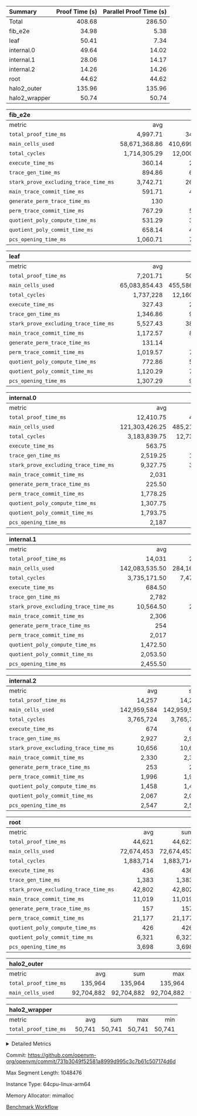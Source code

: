 | Summary | Proof Time (s) | Parallel Proof Time (s) |
|:---|---:|---:|
| Total |  408.68 |  286.50 |
| fib_e2e |  34.98 |  5.38 |
| leaf |  50.41 |  7.34 |
| internal.0 |  49.64 |  14.02 |
| internal.1 |  28.06 |  14.17 |
| internal.2 |  14.26 |  14.26 |
| root |  44.62 |  44.62 |
| halo2_outer |  135.96 |  135.96 |
| halo2_wrapper |  50.74 |  50.74 |


| fib_e2e |||||
|:---|---:|---:|---:|---:|
|metric|avg|sum|max|min|
| `total_proof_time_ms ` |  4,997.71 |  34,984 |  5,383 |  4,816 |
| `main_cells_used     ` |  58,671,368.86 |  410,699,582 |  59,809,571 |  51,983,972 |
| `total_cycles        ` |  1,714,305.29 |  12,000,137 |  1,747,603 |  1,515,024 |
| `execute_time_ms     ` |  360.14 |  2,521 |  379 |  316 |
| `trace_gen_time_ms   ` |  894.86 |  6,264 |  987 |  764 |
| `stark_prove_excluding_trace_time_ms` |  3,742.71 |  26,199 |  4,055 |  3,589 |
| `main_trace_commit_time_ms` |  591.71 |  4,142 |  768 |  531 |
| `generate_perm_trace_time_ms` |  130 |  910 |  155 |  116 |
| `perm_trace_commit_time_ms` |  767.29 |  5,371 |  906 |  682 |
| `quotient_poly_compute_time_ms` |  531.29 |  3,719 |  540 |  524 |
| `quotient_poly_commit_time_ms` |  658.14 |  4,607 |  755 |  621 |
| `pcs_opening_time_ms ` |  1,060.71 |  7,425 |  1,089 |  1,030 |

| leaf |||||
|:---|---:|---:|---:|---:|
|metric|avg|sum|max|min|
| `total_proof_time_ms ` |  7,201.71 |  50,412 |  7,337 |  7,132 |
| `main_cells_used     ` |  65,083,854.43 |  455,586,981 |  74,078,146 |  62,918,010 |
| `total_cycles        ` |  1,737,228 |  12,160,596 |  1,970,172 |  1,680,649 |
| `execute_time_ms     ` |  327.43 |  2,292 |  347 |  315 |
| `trace_gen_time_ms   ` |  1,346.86 |  9,428 |  1,449 |  1,310 |
| `stark_prove_excluding_trace_time_ms` |  5,527.43 |  38,692 |  5,557 |  5,506 |
| `main_trace_commit_time_ms` |  1,172.57 |  8,208 |  1,192 |  1,157 |
| `generate_perm_trace_time_ms` |  131.14 |  918 |  136 |  127 |
| `perm_trace_commit_time_ms` |  1,019.57 |  7,137 |  1,032 |  1,007 |
| `quotient_poly_compute_time_ms` |  772.86 |  5,410 |  793 |  764 |
| `quotient_poly_commit_time_ms` |  1,120.29 |  7,842 |  1,137 |  1,109 |
| `pcs_opening_time_ms ` |  1,307.29 |  9,151 |  1,321 |  1,291 |

| internal.0 |||||
|:---|---:|---:|---:|---:|
|metric|avg|sum|max|min|
| `total_proof_time_ms ` |  12,410.75 |  49,643 |  14,023 |  7,683 |
| `main_cells_used     ` |  121,303,426.25 |  485,213,705 |  138,299,876 |  70,325,387 |
| `total_cycles        ` |  3,183,839.75 |  12,735,359 |  3,638,815 |  1,820,045 |
| `execute_time_ms     ` |  563.75 |  2,255 |  671 |  311 |
| `trace_gen_time_ms   ` |  2,519.25 |  10,077 |  2,873 |  1,756 |
| `stark_prove_excluding_trace_time_ms` |  9,327.75 |  37,311 |  10,676 |  5,616 |
| `main_trace_commit_time_ms` |  2,031 |  8,124 |  2,315 |  1,197 |
| `generate_perm_trace_time_ms` |  225.50 |  902 |  255 |  141 |
| `perm_trace_commit_time_ms` |  1,778.25 |  7,113 |  2,030 |  1,050 |
| `quotient_poly_compute_time_ms` |  1,307.75 |  5,231 |  1,485 |  792 |
| `quotient_poly_commit_time_ms` |  1,793.75 |  7,175 |  2,054 |  1,120 |
| `pcs_opening_time_ms ` |  2,187 |  8,748 |  2,566 |  1,313 |

| internal.1 |||||
|:---|---:|---:|---:|---:|
|metric|avg|sum|max|min|
| `total_proof_time_ms ` |  14,031 |  28,062 |  14,171 |  13,891 |
| `main_cells_used     ` |  142,083,535.50 |  284,167,071 |  142,958,344 |  141,208,727 |
| `total_cycles        ` |  3,735,171.50 |  7,470,343 |  3,765,600 |  3,704,743 |
| `execute_time_ms     ` |  684.50 |  1,369 |  698 |  671 |
| `trace_gen_time_ms   ` |  2,782 |  5,564 |  2,933 |  2,631 |
| `stark_prove_excluding_trace_time_ms` |  10,564.50 |  21,129 |  10,567 |  10,562 |
| `main_trace_commit_time_ms` |  2,306 |  4,612 |  2,315 |  2,297 |
| `generate_perm_trace_time_ms` |  254 |  508 |  254 |  254 |
| `perm_trace_commit_time_ms` |  2,017 |  4,034 |  2,020 |  2,014 |
| `quotient_poly_compute_time_ms` |  1,472.50 |  2,945 |  1,483 |  1,462 |
| `quotient_poly_commit_time_ms` |  2,053.50 |  4,107 |  2,060 |  2,047 |
| `pcs_opening_time_ms ` |  2,455.50 |  4,911 |  2,456 |  2,455 |

| internal.2 |||||
|:---|---:|---:|---:|---:|
|metric|avg|sum|max|min|
| `total_proof_time_ms ` |  14,257 |  14,257 |  14,257 |  14,257 |
| `main_cells_used     ` |  142,959,584 |  142,959,584 |  142,959,584 |  142,959,584 |
| `total_cycles        ` |  3,765,724 |  3,765,724 |  3,765,724 |  3,765,724 |
| `execute_time_ms     ` |  674 |  674 |  674 |  674 |
| `trace_gen_time_ms   ` |  2,927 |  2,927 |  2,927 |  2,927 |
| `stark_prove_excluding_trace_time_ms` |  10,656 |  10,656 |  10,656 |  10,656 |
| `main_trace_commit_time_ms` |  2,330 |  2,330 |  2,330 |  2,330 |
| `generate_perm_trace_time_ms` |  253 |  253 |  253 |  253 |
| `perm_trace_commit_time_ms` |  1,996 |  1,996 |  1,996 |  1,996 |
| `quotient_poly_compute_time_ms` |  1,458 |  1,458 |  1,458 |  1,458 |
| `quotient_poly_commit_time_ms` |  2,067 |  2,067 |  2,067 |  2,067 |
| `pcs_opening_time_ms ` |  2,547 |  2,547 |  2,547 |  2,547 |

| root |||||
|:---|---:|---:|---:|---:|
|metric|avg|sum|max|min|
| `total_proof_time_ms ` |  44,621 |  44,621 |  44,621 |  44,621 |
| `main_cells_used     ` |  72,674,453 |  72,674,453 |  72,674,453 |  72,674,453 |
| `total_cycles        ` |  1,883,714 |  1,883,714 |  1,883,714 |  1,883,714 |
| `execute_time_ms     ` |  436 |  436 |  436 |  436 |
| `trace_gen_time_ms   ` |  1,383 |  1,383 |  1,383 |  1,383 |
| `stark_prove_excluding_trace_time_ms` |  42,802 |  42,802 |  42,802 |  42,802 |
| `main_trace_commit_time_ms` |  11,019 |  11,019 |  11,019 |  11,019 |
| `generate_perm_trace_time_ms` |  157 |  157 |  157 |  157 |
| `perm_trace_commit_time_ms` |  21,177 |  21,177 |  21,177 |  21,177 |
| `quotient_poly_compute_time_ms` |  426 |  426 |  426 |  426 |
| `quotient_poly_commit_time_ms` |  6,321 |  6,321 |  6,321 |  6,321 |
| `pcs_opening_time_ms ` |  3,698 |  3,698 |  3,698 |  3,698 |

| halo2_outer |||||
|:---|---:|---:|---:|---:|
|metric|avg|sum|max|min|
| `total_proof_time_ms ` |  135,964 |  135,964 |  135,964 |  135,964 |
| `main_cells_used     ` |  92,704,882 |  92,704,882 |  92,704,882 |  92,704,882 |

| halo2_wrapper |||||
|:---|---:|---:|---:|---:|
|metric|avg|sum|max|min|
| `total_proof_time_ms ` |  50,741 |  50,741 |  50,741 |  50,741 |



<details>
<summary>Detailed Metrics</summary>

|  | execute_time_ms |
| --- |
|  | 332 | 

| group | total_proof_time_ms | num_segments | main_cells_used |
| --- | --- | --- | --- |
| fib_e2e |  | 7 |  | 
| halo2_outer | 135,964 |  | 92,704,882 | 
| halo2_wrapper | 50,741 |  |  | 

| group | air_name | idx | rows | prep_cols | perm_cols | main_cols | cells |
| --- | --- | --- | --- | --- | --- | --- | --- |
| internal.0 | AccessAdapterAir<2> | 0 | 524,288 |  | 12 | 11 | 12,058,624 | 
| internal.0 | AccessAdapterAir<2> | 1 | 524,288 |  | 12 | 11 | 12,058,624 | 
| internal.0 | AccessAdapterAir<2> | 2 | 524,288 |  | 12 | 11 | 12,058,624 | 
| internal.0 | AccessAdapterAir<2> | 3 | 262,144 |  | 12 | 11 | 6,029,312 | 
| internal.0 | AccessAdapterAir<4> | 0 | 262,144 |  | 12 | 13 | 6,553,600 | 
| internal.0 | AccessAdapterAir<4> | 1 | 262,144 |  | 12 | 13 | 6,553,600 | 
| internal.0 | AccessAdapterAir<4> | 2 | 262,144 |  | 12 | 13 | 6,553,600 | 
| internal.0 | AccessAdapterAir<4> | 3 | 131,072 |  | 12 | 13 | 3,276,800 | 
| internal.0 | AccessAdapterAir<8> | 0 | 512 |  | 12 | 17 | 14,848 | 
| internal.0 | AccessAdapterAir<8> | 1 | 512 |  | 12 | 17 | 14,848 | 
| internal.0 | AccessAdapterAir<8> | 2 | 512 |  | 12 | 17 | 14,848 | 
| internal.0 | AccessAdapterAir<8> | 3 | 256 |  | 12 | 17 | 7,424 | 
| internal.0 | FriReducedOpeningAir | 0 | 262,144 |  | 36 | 26 | 16,252,928 | 
| internal.0 | FriReducedOpeningAir | 1 | 262,144 |  | 36 | 26 | 16,252,928 | 
| internal.0 | FriReducedOpeningAir | 2 | 262,144 |  | 36 | 26 | 16,252,928 | 
| internal.0 | FriReducedOpeningAir | 3 | 131,072 |  | 36 | 26 | 8,126,464 | 
| internal.0 | NativePoseidon2Air<BabyBearParameters>, 1> | 0 | 65,536 |  | 216 | 399 | 40,304,640 | 
| internal.0 | NativePoseidon2Air<BabyBearParameters>, 1> | 1 | 65,536 |  | 216 | 399 | 40,304,640 | 
| internal.0 | NativePoseidon2Air<BabyBearParameters>, 1> | 2 | 65,536 |  | 216 | 399 | 40,304,640 | 
| internal.0 | NativePoseidon2Air<BabyBearParameters>, 1> | 3 | 32,768 |  | 216 | 399 | 20,152,320 | 
| internal.0 | PhantomAir | 0 | 65,536 |  | 8 | 6 | 917,504 | 
| internal.0 | PhantomAir | 1 | 65,536 |  | 8 | 6 | 917,504 | 
| internal.0 | PhantomAir | 2 | 65,536 |  | 8 | 6 | 917,504 | 
| internal.0 | PhantomAir | 3 | 32,768 |  | 8 | 6 | 458,752 | 
| internal.0 | ProgramAir | 0 | 262,144 |  | 8 | 10 | 4,718,592 | 
| internal.0 | ProgramAir | 1 | 262,144 |  | 8 | 10 | 4,718,592 | 
| internal.0 | ProgramAir | 2 | 262,144 |  | 8 | 10 | 4,718,592 | 
| internal.0 | ProgramAir | 3 | 262,144 |  | 8 | 10 | 4,718,592 | 
| internal.0 | VariableRangeCheckerAir | 0 | 262,144 | 2 | 8 | 1 | 2,359,296 | 
| internal.0 | VariableRangeCheckerAir | 1 | 262,144 | 2 | 8 | 1 | 2,359,296 | 
| internal.0 | VariableRangeCheckerAir | 2 | 262,144 | 2 | 8 | 1 | 2,359,296 | 
| internal.0 | VariableRangeCheckerAir | 3 | 262,144 | 2 | 8 | 1 | 2,359,296 | 
| internal.0 | VmAirWrapper<BranchNativeAdapterAir, BranchEqualCoreAir<1> | 0 | 1,048,576 |  | 16 | 23 | 40,894,464 | 
| internal.0 | VmAirWrapper<BranchNativeAdapterAir, BranchEqualCoreAir<1> | 1 | 1,048,576 |  | 16 | 23 | 40,894,464 | 
| internal.0 | VmAirWrapper<BranchNativeAdapterAir, BranchEqualCoreAir<1> | 2 | 1,048,576 |  | 16 | 23 | 40,894,464 | 
| internal.0 | VmAirWrapper<BranchNativeAdapterAir, BranchEqualCoreAir<1> | 3 | 524,288 |  | 16 | 23 | 20,447,232 | 
| internal.0 | VmAirWrapper<JalNativeAdapterAir, JalCoreAir> | 0 | 131,072 |  | 12 | 10 | 2,883,584 | 
| internal.0 | VmAirWrapper<JalNativeAdapterAir, JalCoreAir> | 1 | 131,072 |  | 12 | 10 | 2,883,584 | 
| internal.0 | VmAirWrapper<JalNativeAdapterAir, JalCoreAir> | 2 | 131,072 |  | 12 | 10 | 2,883,584 | 
| internal.0 | VmAirWrapper<JalNativeAdapterAir, JalCoreAir> | 3 | 65,536 |  | 12 | 10 | 1,441,792 | 
| internal.0 | VmAirWrapper<NativeAdapterAir<2, 0>, PublicValuesCoreAir> | 0 | 64 |  | 16 | 23 | 2,496 | 
| internal.0 | VmAirWrapper<NativeAdapterAir<2, 0>, PublicValuesCoreAir> | 1 | 64 |  | 16 | 23 | 2,496 | 
| internal.0 | VmAirWrapper<NativeAdapterAir<2, 0>, PublicValuesCoreAir> | 2 | 64 |  | 16 | 23 | 2,496 | 
| internal.0 | VmAirWrapper<NativeAdapterAir<2, 0>, PublicValuesCoreAir> | 3 | 64 |  | 16 | 23 | 2,496 | 
| internal.0 | VmAirWrapper<NativeAdapterAir<2, 1>, FieldArithmeticCoreAir> | 0 | 2,097,152 |  | 20 | 30 | 104,857,600 | 
| internal.0 | VmAirWrapper<NativeAdapterAir<2, 1>, FieldArithmeticCoreAir> | 1 | 2,097,152 |  | 20 | 30 | 104,857,600 | 
| internal.0 | VmAirWrapper<NativeAdapterAir<2, 1>, FieldArithmeticCoreAir> | 2 | 2,097,152 |  | 20 | 30 | 104,857,600 | 
| internal.0 | VmAirWrapper<NativeAdapterAir<2, 1>, FieldArithmeticCoreAir> | 3 | 1,048,576 |  | 20 | 30 | 52,428,800 | 
| internal.0 | VmAirWrapper<NativeLoadStoreAdapterAir<1>, NativeLoadStoreCoreAir<1> | 0 | 1,048,576 |  | 24 | 25 | 51,380,224 | 
| internal.0 | VmAirWrapper<NativeLoadStoreAdapterAir<1>, NativeLoadStoreCoreAir<1> | 1 | 1,048,576 |  | 24 | 25 | 51,380,224 | 
| internal.0 | VmAirWrapper<NativeLoadStoreAdapterAir<1>, NativeLoadStoreCoreAir<1> | 2 | 1,048,576 |  | 24 | 25 | 51,380,224 | 
| internal.0 | VmAirWrapper<NativeLoadStoreAdapterAir<1>, NativeLoadStoreCoreAir<1> | 3 | 524,288 |  | 24 | 25 | 25,690,112 | 
| internal.0 | VmAirWrapper<NativeLoadStoreAdapterAir<4>, NativeLoadStoreCoreAir<4> | 0 | 131,072 |  | 24 | 34 | 7,602,176 | 
| internal.0 | VmAirWrapper<NativeLoadStoreAdapterAir<4>, NativeLoadStoreCoreAir<4> | 1 | 131,072 |  | 24 | 34 | 7,602,176 | 
| internal.0 | VmAirWrapper<NativeLoadStoreAdapterAir<4>, NativeLoadStoreCoreAir<4> | 2 | 131,072 |  | 24 | 34 | 7,602,176 | 
| internal.0 | VmAirWrapper<NativeLoadStoreAdapterAir<4>, NativeLoadStoreCoreAir<4> | 3 | 65,536 |  | 24 | 34 | 3,801,088 | 
| internal.0 | VmAirWrapper<NativeVectorizedAdapterAir<4>, FieldExtensionCoreAir> | 0 | 131,072 |  | 20 | 40 | 7,864,320 | 
| internal.0 | VmAirWrapper<NativeVectorizedAdapterAir<4>, FieldExtensionCoreAir> | 1 | 131,072 |  | 20 | 40 | 7,864,320 | 
| internal.0 | VmAirWrapper<NativeVectorizedAdapterAir<4>, FieldExtensionCoreAir> | 2 | 131,072 |  | 20 | 40 | 7,864,320 | 
| internal.0 | VmAirWrapper<NativeVectorizedAdapterAir<4>, FieldExtensionCoreAir> | 3 | 65,536 |  | 20 | 40 | 3,932,160 | 
| internal.0 | VmConnectorAir | 0 | 2 | 1 | 8 | 4 | 24 | 
| internal.0 | VmConnectorAir | 1 | 2 | 1 | 8 | 4 | 24 | 
| internal.0 | VmConnectorAir | 2 | 2 | 1 | 8 | 4 | 24 | 
| internal.0 | VmConnectorAir | 3 | 2 | 1 | 8 | 4 | 24 | 
| internal.0 | VolatileBoundaryAir | 0 | 1,048,576 |  | 8 | 11 | 19,922,944 | 
| internal.0 | VolatileBoundaryAir | 1 | 1,048,576 |  | 8 | 11 | 19,922,944 | 
| internal.0 | VolatileBoundaryAir | 2 | 1,048,576 |  | 8 | 11 | 19,922,944 | 
| internal.0 | VolatileBoundaryAir | 3 | 524,288 |  | 8 | 11 | 9,961,472 | 
| internal.1 | AccessAdapterAir<2> | 4 | 524,288 |  | 12 | 11 | 12,058,624 | 
| internal.1 | AccessAdapterAir<2> | 5 | 524,288 |  | 12 | 11 | 12,058,624 | 
| internal.1 | AccessAdapterAir<4> | 4 | 262,144 |  | 12 | 13 | 6,553,600 | 
| internal.1 | AccessAdapterAir<4> | 5 | 262,144 |  | 12 | 13 | 6,553,600 | 
| internal.1 | AccessAdapterAir<8> | 4 | 512 |  | 12 | 17 | 14,848 | 
| internal.1 | AccessAdapterAir<8> | 5 | 512 |  | 12 | 17 | 14,848 | 
| internal.1 | FriReducedOpeningAir | 4 | 262,144 |  | 36 | 26 | 16,252,928 | 
| internal.1 | FriReducedOpeningAir | 5 | 262,144 |  | 36 | 26 | 16,252,928 | 
| internal.1 | NativePoseidon2Air<BabyBearParameters>, 1> | 4 | 65,536 |  | 216 | 399 | 40,304,640 | 
| internal.1 | NativePoseidon2Air<BabyBearParameters>, 1> | 5 | 65,536 |  | 216 | 399 | 40,304,640 | 
| internal.1 | PhantomAir | 4 | 65,536 |  | 8 | 6 | 917,504 | 
| internal.1 | PhantomAir | 5 | 65,536 |  | 8 | 6 | 917,504 | 
| internal.1 | ProgramAir | 4 | 262,144 |  | 8 | 10 | 4,718,592 | 
| internal.1 | ProgramAir | 5 | 262,144 |  | 8 | 10 | 4,718,592 | 
| internal.1 | VariableRangeCheckerAir | 4 | 262,144 | 2 | 8 | 1 | 2,359,296 | 
| internal.1 | VariableRangeCheckerAir | 5 | 262,144 | 2 | 8 | 1 | 2,359,296 | 
| internal.1 | VmAirWrapper<BranchNativeAdapterAir, BranchEqualCoreAir<1> | 4 | 1,048,576 |  | 16 | 23 | 40,894,464 | 
| internal.1 | VmAirWrapper<BranchNativeAdapterAir, BranchEqualCoreAir<1> | 5 | 1,048,576 |  | 16 | 23 | 40,894,464 | 
| internal.1 | VmAirWrapper<JalNativeAdapterAir, JalCoreAir> | 4 | 131,072 |  | 12 | 10 | 2,883,584 | 
| internal.1 | VmAirWrapper<JalNativeAdapterAir, JalCoreAir> | 5 | 131,072 |  | 12 | 10 | 2,883,584 | 
| internal.1 | VmAirWrapper<NativeAdapterAir<2, 0>, PublicValuesCoreAir> | 4 | 64 |  | 16 | 23 | 2,496 | 
| internal.1 | VmAirWrapper<NativeAdapterAir<2, 0>, PublicValuesCoreAir> | 5 | 64 |  | 16 | 23 | 2,496 | 
| internal.1 | VmAirWrapper<NativeAdapterAir<2, 1>, FieldArithmeticCoreAir> | 4 | 2,097,152 |  | 20 | 30 | 104,857,600 | 
| internal.1 | VmAirWrapper<NativeAdapterAir<2, 1>, FieldArithmeticCoreAir> | 5 | 2,097,152 |  | 20 | 30 | 104,857,600 | 
| internal.1 | VmAirWrapper<NativeLoadStoreAdapterAir<1>, NativeLoadStoreCoreAir<1> | 4 | 1,048,576 |  | 24 | 25 | 51,380,224 | 
| internal.1 | VmAirWrapper<NativeLoadStoreAdapterAir<1>, NativeLoadStoreCoreAir<1> | 5 | 1,048,576 |  | 24 | 25 | 51,380,224 | 
| internal.1 | VmAirWrapper<NativeLoadStoreAdapterAir<4>, NativeLoadStoreCoreAir<4> | 4 | 131,072 |  | 24 | 34 | 7,602,176 | 
| internal.1 | VmAirWrapper<NativeLoadStoreAdapterAir<4>, NativeLoadStoreCoreAir<4> | 5 | 131,072 |  | 24 | 34 | 7,602,176 | 
| internal.1 | VmAirWrapper<NativeVectorizedAdapterAir<4>, FieldExtensionCoreAir> | 4 | 131,072 |  | 20 | 40 | 7,864,320 | 
| internal.1 | VmAirWrapper<NativeVectorizedAdapterAir<4>, FieldExtensionCoreAir> | 5 | 131,072 |  | 20 | 40 | 7,864,320 | 
| internal.1 | VmConnectorAir | 4 | 2 | 1 | 8 | 4 | 24 | 
| internal.1 | VmConnectorAir | 5 | 2 | 1 | 8 | 4 | 24 | 
| internal.1 | VolatileBoundaryAir | 4 | 1,048,576 |  | 8 | 11 | 19,922,944 | 
| internal.1 | VolatileBoundaryAir | 5 | 1,048,576 |  | 8 | 11 | 19,922,944 | 
| internal.2 | AccessAdapterAir<2> | 6 | 524,288 |  | 12 | 11 | 12,058,624 | 
| internal.2 | AccessAdapterAir<4> | 6 | 262,144 |  | 12 | 13 | 6,553,600 | 
| internal.2 | AccessAdapterAir<8> | 6 | 512 |  | 12 | 17 | 14,848 | 
| internal.2 | FriReducedOpeningAir | 6 | 262,144 |  | 36 | 26 | 16,252,928 | 
| internal.2 | NativePoseidon2Air<BabyBearParameters>, 1> | 6 | 65,536 |  | 216 | 399 | 40,304,640 | 
| internal.2 | PhantomAir | 6 | 65,536 |  | 8 | 6 | 917,504 | 
| internal.2 | ProgramAir | 6 | 262,144 |  | 8 | 10 | 4,718,592 | 
| internal.2 | VariableRangeCheckerAir | 6 | 262,144 | 2 | 8 | 1 | 2,359,296 | 
| internal.2 | VmAirWrapper<BranchNativeAdapterAir, BranchEqualCoreAir<1> | 6 | 1,048,576 |  | 16 | 23 | 40,894,464 | 
| internal.2 | VmAirWrapper<JalNativeAdapterAir, JalCoreAir> | 6 | 131,072 |  | 12 | 10 | 2,883,584 | 
| internal.2 | VmAirWrapper<NativeAdapterAir<2, 0>, PublicValuesCoreAir> | 6 | 64 |  | 16 | 23 | 2,496 | 
| internal.2 | VmAirWrapper<NativeAdapterAir<2, 1>, FieldArithmeticCoreAir> | 6 | 2,097,152 |  | 20 | 30 | 104,857,600 | 
| internal.2 | VmAirWrapper<NativeLoadStoreAdapterAir<1>, NativeLoadStoreCoreAir<1> | 6 | 1,048,576 |  | 24 | 25 | 51,380,224 | 
| internal.2 | VmAirWrapper<NativeLoadStoreAdapterAir<4>, NativeLoadStoreCoreAir<4> | 6 | 131,072 |  | 24 | 34 | 7,602,176 | 
| internal.2 | VmAirWrapper<NativeVectorizedAdapterAir<4>, FieldExtensionCoreAir> | 6 | 131,072 |  | 20 | 40 | 7,864,320 | 
| internal.2 | VmConnectorAir | 6 | 2 | 1 | 8 | 4 | 24 | 
| internal.2 | VolatileBoundaryAir | 6 | 1,048,576 |  | 8 | 11 | 19,922,944 | 
| leaf | AccessAdapterAir<2> | 0 | 262,144 |  | 12 | 11 | 6,029,312 | 
| leaf | AccessAdapterAir<2> | 1 | 262,144 |  | 12 | 11 | 6,029,312 | 
| leaf | AccessAdapterAir<2> | 2 | 262,144 |  | 12 | 11 | 6,029,312 | 
| leaf | AccessAdapterAir<2> | 3 | 262,144 |  | 12 | 11 | 6,029,312 | 
| leaf | AccessAdapterAir<2> | 4 | 262,144 |  | 12 | 11 | 6,029,312 | 
| leaf | AccessAdapterAir<2> | 5 | 262,144 |  | 12 | 11 | 6,029,312 | 
| leaf | AccessAdapterAir<2> | 6 | 262,144 |  | 12 | 11 | 6,029,312 | 
| leaf | AccessAdapterAir<4> | 0 | 131,072 |  | 12 | 13 | 3,276,800 | 
| leaf | AccessAdapterAir<4> | 1 | 131,072 |  | 12 | 13 | 3,276,800 | 
| leaf | AccessAdapterAir<4> | 2 | 131,072 |  | 12 | 13 | 3,276,800 | 
| leaf | AccessAdapterAir<4> | 3 | 131,072 |  | 12 | 13 | 3,276,800 | 
| leaf | AccessAdapterAir<4> | 4 | 131,072 |  | 12 | 13 | 3,276,800 | 
| leaf | AccessAdapterAir<4> | 5 | 131,072 |  | 12 | 13 | 3,276,800 | 
| leaf | AccessAdapterAir<4> | 6 | 131,072 |  | 12 | 13 | 3,276,800 | 
| leaf | AccessAdapterAir<8> | 0 | 256 |  | 12 | 17 | 7,424 | 
| leaf | AccessAdapterAir<8> | 1 | 256 |  | 12 | 17 | 7,424 | 
| leaf | AccessAdapterAir<8> | 2 | 256 |  | 12 | 17 | 7,424 | 
| leaf | AccessAdapterAir<8> | 3 | 256 |  | 12 | 17 | 7,424 | 
| leaf | AccessAdapterAir<8> | 4 | 256 |  | 12 | 17 | 7,424 | 
| leaf | AccessAdapterAir<8> | 5 | 256 |  | 12 | 17 | 7,424 | 
| leaf | AccessAdapterAir<8> | 6 | 512 |  | 12 | 17 | 14,848 | 
| leaf | FriReducedOpeningAir | 0 | 131,072 |  | 36 | 26 | 8,126,464 | 
| leaf | FriReducedOpeningAir | 1 | 131,072 |  | 36 | 26 | 8,126,464 | 
| leaf | FriReducedOpeningAir | 2 | 131,072 |  | 36 | 26 | 8,126,464 | 
| leaf | FriReducedOpeningAir | 3 | 131,072 |  | 36 | 26 | 8,126,464 | 
| leaf | FriReducedOpeningAir | 4 | 131,072 |  | 36 | 26 | 8,126,464 | 
| leaf | FriReducedOpeningAir | 5 | 131,072 |  | 36 | 26 | 8,126,464 | 
| leaf | FriReducedOpeningAir | 6 | 131,072 |  | 36 | 26 | 8,126,464 | 
| leaf | NativePoseidon2Air<BabyBearParameters>, 1> | 0 | 32,768 |  | 216 | 399 | 20,152,320 | 
| leaf | NativePoseidon2Air<BabyBearParameters>, 1> | 1 | 32,768 |  | 216 | 399 | 20,152,320 | 
| leaf | NativePoseidon2Air<BabyBearParameters>, 1> | 2 | 32,768 |  | 216 | 399 | 20,152,320 | 
| leaf | NativePoseidon2Air<BabyBearParameters>, 1> | 3 | 32,768 |  | 216 | 399 | 20,152,320 | 
| leaf | NativePoseidon2Air<BabyBearParameters>, 1> | 4 | 32,768 |  | 216 | 399 | 20,152,320 | 
| leaf | NativePoseidon2Air<BabyBearParameters>, 1> | 5 | 32,768 |  | 216 | 399 | 20,152,320 | 
| leaf | NativePoseidon2Air<BabyBearParameters>, 1> | 6 | 32,768 |  | 216 | 399 | 20,152,320 | 
| leaf | PhantomAir | 0 | 32,768 |  | 8 | 6 | 458,752 | 
| leaf | PhantomAir | 1 | 32,768 |  | 8 | 6 | 458,752 | 
| leaf | PhantomAir | 2 | 32,768 |  | 8 | 6 | 458,752 | 
| leaf | PhantomAir | 3 | 32,768 |  | 8 | 6 | 458,752 | 
| leaf | PhantomAir | 4 | 32,768 |  | 8 | 6 | 458,752 | 
| leaf | PhantomAir | 5 | 32,768 |  | 8 | 6 | 458,752 | 
| leaf | PhantomAir | 6 | 32,768 |  | 8 | 6 | 458,752 | 
| leaf | ProgramAir | 0 | 131,072 |  | 8 | 10 | 2,359,296 | 
| leaf | ProgramAir | 1 | 131,072 |  | 8 | 10 | 2,359,296 | 
| leaf | ProgramAir | 2 | 131,072 |  | 8 | 10 | 2,359,296 | 
| leaf | ProgramAir | 3 | 131,072 |  | 8 | 10 | 2,359,296 | 
| leaf | ProgramAir | 4 | 131,072 |  | 8 | 10 | 2,359,296 | 
| leaf | ProgramAir | 5 | 131,072 |  | 8 | 10 | 2,359,296 | 
| leaf | ProgramAir | 6 | 131,072 |  | 8 | 10 | 2,359,296 | 
| leaf | VariableRangeCheckerAir | 0 | 262,144 | 2 | 8 | 1 | 2,359,296 | 
| leaf | VariableRangeCheckerAir | 1 | 262,144 | 2 | 8 | 1 | 2,359,296 | 
| leaf | VariableRangeCheckerAir | 2 | 262,144 | 2 | 8 | 1 | 2,359,296 | 
| leaf | VariableRangeCheckerAir | 3 | 262,144 | 2 | 8 | 1 | 2,359,296 | 
| leaf | VariableRangeCheckerAir | 4 | 262,144 | 2 | 8 | 1 | 2,359,296 | 
| leaf | VariableRangeCheckerAir | 5 | 262,144 | 2 | 8 | 1 | 2,359,296 | 
| leaf | VariableRangeCheckerAir | 6 | 262,144 | 2 | 8 | 1 | 2,359,296 | 
| leaf | VmAirWrapper<BranchNativeAdapterAir, BranchEqualCoreAir<1> | 0 | 524,288 |  | 16 | 23 | 20,447,232 | 
| leaf | VmAirWrapper<BranchNativeAdapterAir, BranchEqualCoreAir<1> | 1 | 524,288 |  | 16 | 23 | 20,447,232 | 
| leaf | VmAirWrapper<BranchNativeAdapterAir, BranchEqualCoreAir<1> | 2 | 524,288 |  | 16 | 23 | 20,447,232 | 
| leaf | VmAirWrapper<BranchNativeAdapterAir, BranchEqualCoreAir<1> | 3 | 524,288 |  | 16 | 23 | 20,447,232 | 
| leaf | VmAirWrapper<BranchNativeAdapterAir, BranchEqualCoreAir<1> | 4 | 524,288 |  | 16 | 23 | 20,447,232 | 
| leaf | VmAirWrapper<BranchNativeAdapterAir, BranchEqualCoreAir<1> | 5 | 524,288 |  | 16 | 23 | 20,447,232 | 
| leaf | VmAirWrapper<BranchNativeAdapterAir, BranchEqualCoreAir<1> | 6 | 524,288 |  | 16 | 23 | 20,447,232 | 
| leaf | VmAirWrapper<JalNativeAdapterAir, JalCoreAir> | 0 | 65,536 |  | 12 | 10 | 1,441,792 | 
| leaf | VmAirWrapper<JalNativeAdapterAir, JalCoreAir> | 1 | 65,536 |  | 12 | 10 | 1,441,792 | 
| leaf | VmAirWrapper<JalNativeAdapterAir, JalCoreAir> | 2 | 65,536 |  | 12 | 10 | 1,441,792 | 
| leaf | VmAirWrapper<JalNativeAdapterAir, JalCoreAir> | 3 | 65,536 |  | 12 | 10 | 1,441,792 | 
| leaf | VmAirWrapper<JalNativeAdapterAir, JalCoreAir> | 4 | 65,536 |  | 12 | 10 | 1,441,792 | 
| leaf | VmAirWrapper<JalNativeAdapterAir, JalCoreAir> | 5 | 65,536 |  | 12 | 10 | 1,441,792 | 
| leaf | VmAirWrapper<JalNativeAdapterAir, JalCoreAir> | 6 | 65,536 |  | 12 | 10 | 1,441,792 | 
| leaf | VmAirWrapper<NativeAdapterAir<2, 0>, PublicValuesCoreAir> | 0 | 64 |  | 16 | 23 | 2,496 | 
| leaf | VmAirWrapper<NativeAdapterAir<2, 0>, PublicValuesCoreAir> | 1 | 64 |  | 16 | 23 | 2,496 | 
| leaf | VmAirWrapper<NativeAdapterAir<2, 0>, PublicValuesCoreAir> | 2 | 64 |  | 16 | 23 | 2,496 | 
| leaf | VmAirWrapper<NativeAdapterAir<2, 0>, PublicValuesCoreAir> | 3 | 64 |  | 16 | 23 | 2,496 | 
| leaf | VmAirWrapper<NativeAdapterAir<2, 0>, PublicValuesCoreAir> | 4 | 64 |  | 16 | 23 | 2,496 | 
| leaf | VmAirWrapper<NativeAdapterAir<2, 0>, PublicValuesCoreAir> | 5 | 64 |  | 16 | 23 | 2,496 | 
| leaf | VmAirWrapper<NativeAdapterAir<2, 0>, PublicValuesCoreAir> | 6 | 64 |  | 16 | 23 | 2,496 | 
| leaf | VmAirWrapper<NativeAdapterAir<2, 1>, FieldArithmeticCoreAir> | 0 | 1,048,576 |  | 20 | 30 | 52,428,800 | 
| leaf | VmAirWrapper<NativeAdapterAir<2, 1>, FieldArithmeticCoreAir> | 1 | 1,048,576 |  | 20 | 30 | 52,428,800 | 
| leaf | VmAirWrapper<NativeAdapterAir<2, 1>, FieldArithmeticCoreAir> | 2 | 1,048,576 |  | 20 | 30 | 52,428,800 | 
| leaf | VmAirWrapper<NativeAdapterAir<2, 1>, FieldArithmeticCoreAir> | 3 | 1,048,576 |  | 20 | 30 | 52,428,800 | 
| leaf | VmAirWrapper<NativeAdapterAir<2, 1>, FieldArithmeticCoreAir> | 4 | 1,048,576 |  | 20 | 30 | 52,428,800 | 
| leaf | VmAirWrapper<NativeAdapterAir<2, 1>, FieldArithmeticCoreAir> | 5 | 1,048,576 |  | 20 | 30 | 52,428,800 | 
| leaf | VmAirWrapper<NativeAdapterAir<2, 1>, FieldArithmeticCoreAir> | 6 | 1,048,576 |  | 20 | 30 | 52,428,800 | 
| leaf | VmAirWrapper<NativeLoadStoreAdapterAir<1>, NativeLoadStoreCoreAir<1> | 0 | 524,288 |  | 24 | 25 | 25,690,112 | 
| leaf | VmAirWrapper<NativeLoadStoreAdapterAir<1>, NativeLoadStoreCoreAir<1> | 1 | 524,288 |  | 24 | 25 | 25,690,112 | 
| leaf | VmAirWrapper<NativeLoadStoreAdapterAir<1>, NativeLoadStoreCoreAir<1> | 2 | 524,288 |  | 24 | 25 | 25,690,112 | 
| leaf | VmAirWrapper<NativeLoadStoreAdapterAir<1>, NativeLoadStoreCoreAir<1> | 3 | 524,288 |  | 24 | 25 | 25,690,112 | 
| leaf | VmAirWrapper<NativeLoadStoreAdapterAir<1>, NativeLoadStoreCoreAir<1> | 4 | 524,288 |  | 24 | 25 | 25,690,112 | 
| leaf | VmAirWrapper<NativeLoadStoreAdapterAir<1>, NativeLoadStoreCoreAir<1> | 5 | 524,288 |  | 24 | 25 | 25,690,112 | 
| leaf | VmAirWrapper<NativeLoadStoreAdapterAir<1>, NativeLoadStoreCoreAir<1> | 6 | 524,288 |  | 24 | 25 | 25,690,112 | 
| leaf | VmAirWrapper<NativeLoadStoreAdapterAir<4>, NativeLoadStoreCoreAir<4> | 0 | 65,536 |  | 24 | 34 | 3,801,088 | 
| leaf | VmAirWrapper<NativeLoadStoreAdapterAir<4>, NativeLoadStoreCoreAir<4> | 1 | 65,536 |  | 24 | 34 | 3,801,088 | 
| leaf | VmAirWrapper<NativeLoadStoreAdapterAir<4>, NativeLoadStoreCoreAir<4> | 2 | 65,536 |  | 24 | 34 | 3,801,088 | 
| leaf | VmAirWrapper<NativeLoadStoreAdapterAir<4>, NativeLoadStoreCoreAir<4> | 3 | 65,536 |  | 24 | 34 | 3,801,088 | 
| leaf | VmAirWrapper<NativeLoadStoreAdapterAir<4>, NativeLoadStoreCoreAir<4> | 4 | 65,536 |  | 24 | 34 | 3,801,088 | 
| leaf | VmAirWrapper<NativeLoadStoreAdapterAir<4>, NativeLoadStoreCoreAir<4> | 5 | 65,536 |  | 24 | 34 | 3,801,088 | 
| leaf | VmAirWrapper<NativeLoadStoreAdapterAir<4>, NativeLoadStoreCoreAir<4> | 6 | 65,536 |  | 24 | 34 | 3,801,088 | 
| leaf | VmAirWrapper<NativeVectorizedAdapterAir<4>, FieldExtensionCoreAir> | 0 | 65,536 |  | 20 | 40 | 3,932,160 | 
| leaf | VmAirWrapper<NativeVectorizedAdapterAir<4>, FieldExtensionCoreAir> | 1 | 65,536 |  | 20 | 40 | 3,932,160 | 
| leaf | VmAirWrapper<NativeVectorizedAdapterAir<4>, FieldExtensionCoreAir> | 2 | 65,536 |  | 20 | 40 | 3,932,160 | 
| leaf | VmAirWrapper<NativeVectorizedAdapterAir<4>, FieldExtensionCoreAir> | 3 | 65,536 |  | 20 | 40 | 3,932,160 | 
| leaf | VmAirWrapper<NativeVectorizedAdapterAir<4>, FieldExtensionCoreAir> | 4 | 65,536 |  | 20 | 40 | 3,932,160 | 
| leaf | VmAirWrapper<NativeVectorizedAdapterAir<4>, FieldExtensionCoreAir> | 5 | 65,536 |  | 20 | 40 | 3,932,160 | 
| leaf | VmAirWrapper<NativeVectorizedAdapterAir<4>, FieldExtensionCoreAir> | 6 | 65,536 |  | 20 | 40 | 3,932,160 | 
| leaf | VmConnectorAir | 0 | 2 | 1 | 8 | 4 | 24 | 
| leaf | VmConnectorAir | 1 | 2 | 1 | 8 | 4 | 24 | 
| leaf | VmConnectorAir | 2 | 2 | 1 | 8 | 4 | 24 | 
| leaf | VmConnectorAir | 3 | 2 | 1 | 8 | 4 | 24 | 
| leaf | VmConnectorAir | 4 | 2 | 1 | 8 | 4 | 24 | 
| leaf | VmConnectorAir | 5 | 2 | 1 | 8 | 4 | 24 | 
| leaf | VmConnectorAir | 6 | 2 | 1 | 8 | 4 | 24 | 
| leaf | VolatileBoundaryAir | 0 | 524,288 |  | 8 | 11 | 9,961,472 | 
| leaf | VolatileBoundaryAir | 1 | 524,288 |  | 8 | 11 | 9,961,472 | 
| leaf | VolatileBoundaryAir | 2 | 524,288 |  | 8 | 11 | 9,961,472 | 
| leaf | VolatileBoundaryAir | 3 | 524,288 |  | 8 | 11 | 9,961,472 | 
| leaf | VolatileBoundaryAir | 4 | 524,288 |  | 8 | 11 | 9,961,472 | 
| leaf | VolatileBoundaryAir | 5 | 524,288 |  | 8 | 11 | 9,961,472 | 
| leaf | VolatileBoundaryAir | 6 | 524,288 |  | 8 | 11 | 9,961,472 | 
| root | AccessAdapterAir<2> | 0 | 262,144 |  | 24 | 11 | 9,175,040 | 
| root | AccessAdapterAir<4> | 0 | 131,072 |  | 24 | 13 | 4,849,664 | 
| root | AccessAdapterAir<8> | 0 | 256 |  | 24 | 17 | 10,496 | 
| root | FriReducedOpeningAir | 0 | 131,072 |  | 128 | 26 | 20,185,088 | 
| root | NativePoseidon2Air<BabyBearParameters>, 1> | 0 | 32,768 |  | 708 | 399 | 36,274,176 | 
| root | PhantomAir | 0 | 32,768 |  | 16 | 6 | 720,896 | 
| root | ProgramAir | 0 | 262,144 |  | 8 | 10 | 4,718,592 | 
| root | VariableRangeCheckerAir | 0 | 262,144 | 2 | 8 | 1 | 2,359,296 | 
| root | VmAirWrapper<BranchNativeAdapterAir, BranchEqualCoreAir<1> | 0 | 524,288 |  | 48 | 23 | 37,224,448 | 
| root | VmAirWrapper<JalNativeAdapterAir, JalCoreAir> | 0 | 65,536 |  | 32 | 10 | 2,752,512 | 
| root | VmAirWrapper<NativeAdapterAir<2, 0>, PublicValuesCoreAir> | 0 | 64 |  | 48 | 23 | 4,544 | 
| root | VmAirWrapper<NativeAdapterAir<2, 1>, FieldArithmeticCoreAir> | 0 | 1,048,576 |  | 64 | 30 | 98,566,144 | 
| root | VmAirWrapper<NativeLoadStoreAdapterAir<1>, NativeLoadStoreCoreAir<1> | 0 | 524,288 |  | 64 | 25 | 46,661,632 | 
| root | VmAirWrapper<NativeLoadStoreAdapterAir<4>, NativeLoadStoreCoreAir<4> | 0 | 65,536 |  | 64 | 34 | 6,422,528 | 
| root | VmAirWrapper<NativeVectorizedAdapterAir<4>, FieldExtensionCoreAir> | 0 | 65,536 |  | 64 | 40 | 6,815,744 | 
| root | VmConnectorAir | 0 | 2 | 1 | 16 | 4 | 40 | 
| root | VolatileBoundaryAir | 0 | 524,288 |  | 20 | 11 | 16,252,928 | 

| group | air_name | segment | rows | prep_cols | perm_cols | main_cols | cells |
| --- | --- | --- | --- | --- | --- | --- | --- |
| fib_e2e | AccessAdapterAir<8> | 0 | 64 |  | 12 | 17 | 1,856 | 
| fib_e2e | AccessAdapterAir<8> | 1 | 16 |  | 12 | 17 | 464 | 
| fib_e2e | AccessAdapterAir<8> | 2 | 16 |  | 12 | 17 | 464 | 
| fib_e2e | AccessAdapterAir<8> | 3 | 16 |  | 12 | 17 | 464 | 
| fib_e2e | AccessAdapterAir<8> | 4 | 16 |  | 12 | 17 | 464 | 
| fib_e2e | AccessAdapterAir<8> | 5 | 16 |  | 12 | 17 | 464 | 
| fib_e2e | AccessAdapterAir<8> | 6 | 32 |  | 12 | 17 | 928 | 
| fib_e2e | BitwiseOperationLookupAir<8> | 0 | 65,536 | 3 | 8 | 2 | 655,360 | 
| fib_e2e | BitwiseOperationLookupAir<8> | 1 | 65,536 | 3 | 8 | 2 | 655,360 | 
| fib_e2e | BitwiseOperationLookupAir<8> | 2 | 65,536 | 3 | 8 | 2 | 655,360 | 
| fib_e2e | BitwiseOperationLookupAir<8> | 3 | 65,536 | 3 | 8 | 2 | 655,360 | 
| fib_e2e | BitwiseOperationLookupAir<8> | 4 | 65,536 | 3 | 8 | 2 | 655,360 | 
| fib_e2e | BitwiseOperationLookupAir<8> | 5 | 65,536 | 3 | 8 | 2 | 655,360 | 
| fib_e2e | BitwiseOperationLookupAir<8> | 6 | 65,536 | 3 | 8 | 2 | 655,360 | 
| fib_e2e | MemoryMerkleAir<8> | 0 | 256 |  | 12 | 32 | 11,264 | 
| fib_e2e | MemoryMerkleAir<8> | 1 | 128 |  | 12 | 32 | 5,632 | 
| fib_e2e | MemoryMerkleAir<8> | 2 | 128 |  | 12 | 32 | 5,632 | 
| fib_e2e | MemoryMerkleAir<8> | 3 | 128 |  | 12 | 32 | 5,632 | 
| fib_e2e | MemoryMerkleAir<8> | 4 | 128 |  | 12 | 32 | 5,632 | 
| fib_e2e | MemoryMerkleAir<8> | 5 | 128 |  | 12 | 32 | 5,632 | 
| fib_e2e | MemoryMerkleAir<8> | 6 | 256 |  | 12 | 32 | 11,264 | 
| fib_e2e | PersistentBoundaryAir<8> | 0 | 64 |  | 8 | 20 | 1,792 | 
| fib_e2e | PersistentBoundaryAir<8> | 1 | 16 |  | 8 | 20 | 448 | 
| fib_e2e | PersistentBoundaryAir<8> | 2 | 16 |  | 8 | 20 | 448 | 
| fib_e2e | PersistentBoundaryAir<8> | 3 | 16 |  | 8 | 20 | 448 | 
| fib_e2e | PersistentBoundaryAir<8> | 4 | 16 |  | 8 | 20 | 448 | 
| fib_e2e | PersistentBoundaryAir<8> | 5 | 16 |  | 8 | 20 | 448 | 
| fib_e2e | PersistentBoundaryAir<8> | 6 | 32 |  | 8 | 20 | 896 | 
| fib_e2e | PhantomAir | 0 | 2 |  | 8 | 6 | 28 | 
| fib_e2e | PhantomAir | 1 | 1 |  | 8 | 6 | 14 | 
| fib_e2e | PhantomAir | 2 | 1 |  | 8 | 6 | 14 | 
| fib_e2e | PhantomAir | 3 | 1 |  | 8 | 6 | 14 | 
| fib_e2e | PhantomAir | 4 | 1 |  | 8 | 6 | 14 | 
| fib_e2e | PhantomAir | 5 | 1 |  | 8 | 6 | 14 | 
| fib_e2e | PhantomAir | 6 | 1 |  | 8 | 6 | 14 | 
| fib_e2e | Poseidon2PeripheryAir<BabyBearParameters>, 1> | 0 | 256 |  | 8 | 300 | 78,848 | 
| fib_e2e | Poseidon2PeripheryAir<BabyBearParameters>, 1> | 1 | 128 |  | 8 | 300 | 39,424 | 
| fib_e2e | Poseidon2PeripheryAir<BabyBearParameters>, 1> | 2 | 128 |  | 8 | 300 | 39,424 | 
| fib_e2e | Poseidon2PeripheryAir<BabyBearParameters>, 1> | 3 | 128 |  | 8 | 300 | 39,424 | 
| fib_e2e | Poseidon2PeripheryAir<BabyBearParameters>, 1> | 4 | 128 |  | 8 | 300 | 39,424 | 
| fib_e2e | Poseidon2PeripheryAir<BabyBearParameters>, 1> | 5 | 128 |  | 8 | 300 | 39,424 | 
| fib_e2e | Poseidon2PeripheryAir<BabyBearParameters>, 1> | 6 | 256 |  | 8 | 300 | 78,848 | 
| fib_e2e | ProgramAir | 0 | 4,096 |  | 8 | 10 | 73,728 | 
| fib_e2e | ProgramAir | 1 | 4,096 |  | 8 | 10 | 73,728 | 
| fib_e2e | ProgramAir | 2 | 4,096 |  | 8 | 10 | 73,728 | 
| fib_e2e | ProgramAir | 3 | 4,096 |  | 8 | 10 | 73,728 | 
| fib_e2e | ProgramAir | 4 | 4,096 |  | 8 | 10 | 73,728 | 
| fib_e2e | ProgramAir | 5 | 4,096 |  | 8 | 10 | 73,728 | 
| fib_e2e | ProgramAir | 6 | 4,096 |  | 8 | 10 | 73,728 | 
| fib_e2e | RangeTupleCheckerAir<2> | 0 | 524,288 | 2 | 8 | 1 | 4,718,592 | 
| fib_e2e | RangeTupleCheckerAir<2> | 1 | 524,288 | 2 | 8 | 1 | 4,718,592 | 
| fib_e2e | RangeTupleCheckerAir<2> | 2 | 524,288 | 2 | 8 | 1 | 4,718,592 | 
| fib_e2e | RangeTupleCheckerAir<2> | 3 | 524,288 | 2 | 8 | 1 | 4,718,592 | 
| fib_e2e | RangeTupleCheckerAir<2> | 4 | 524,288 | 2 | 8 | 1 | 4,718,592 | 
| fib_e2e | RangeTupleCheckerAir<2> | 5 | 524,288 | 2 | 8 | 1 | 4,718,592 | 
| fib_e2e | RangeTupleCheckerAir<2> | 6 | 524,288 | 2 | 8 | 1 | 4,718,592 | 
| fib_e2e | VariableRangeCheckerAir | 0 | 262,144 | 2 | 8 | 1 | 2,359,296 | 
| fib_e2e | VariableRangeCheckerAir | 1 | 262,144 | 2 | 8 | 1 | 2,359,296 | 
| fib_e2e | VariableRangeCheckerAir | 2 | 262,144 | 2 | 8 | 1 | 2,359,296 | 
| fib_e2e | VariableRangeCheckerAir | 3 | 262,144 | 2 | 8 | 1 | 2,359,296 | 
| fib_e2e | VariableRangeCheckerAir | 4 | 262,144 | 2 | 8 | 1 | 2,359,296 | 
| fib_e2e | VariableRangeCheckerAir | 5 | 262,144 | 2 | 8 | 1 | 2,359,296 | 
| fib_e2e | VariableRangeCheckerAir | 6 | 262,144 | 2 | 8 | 1 | 2,359,296 | 
| fib_e2e | VmAirWrapper<Rv32BaseAluAdapterAir, BaseAluCoreAir<4, 8> | 0 | 1,048,576 |  | 28 | 36 | 67,108,864 | 
| fib_e2e | VmAirWrapper<Rv32BaseAluAdapterAir, BaseAluCoreAir<4, 8> | 1 | 1,048,576 |  | 28 | 36 | 67,108,864 | 
| fib_e2e | VmAirWrapper<Rv32BaseAluAdapterAir, BaseAluCoreAir<4, 8> | 2 | 1,048,576 |  | 28 | 36 | 67,108,864 | 
| fib_e2e | VmAirWrapper<Rv32BaseAluAdapterAir, BaseAluCoreAir<4, 8> | 3 | 1,048,576 |  | 28 | 36 | 67,108,864 | 
| fib_e2e | VmAirWrapper<Rv32BaseAluAdapterAir, BaseAluCoreAir<4, 8> | 4 | 1,048,576 |  | 28 | 36 | 67,108,864 | 
| fib_e2e | VmAirWrapper<Rv32BaseAluAdapterAir, BaseAluCoreAir<4, 8> | 5 | 1,048,576 |  | 28 | 36 | 67,108,864 | 
| fib_e2e | VmAirWrapper<Rv32BaseAluAdapterAir, BaseAluCoreAir<4, 8> | 6 | 1,048,576 |  | 28 | 36 | 67,108,864 | 
| fib_e2e | VmAirWrapper<Rv32BaseAluAdapterAir, LessThanCoreAir<4, 8> | 0 | 524,288 |  | 24 | 37 | 31,981,568 | 
| fib_e2e | VmAirWrapper<Rv32BaseAluAdapterAir, LessThanCoreAir<4, 8> | 1 | 524,288 |  | 24 | 37 | 31,981,568 | 
| fib_e2e | VmAirWrapper<Rv32BaseAluAdapterAir, LessThanCoreAir<4, 8> | 2 | 524,288 |  | 24 | 37 | 31,981,568 | 
| fib_e2e | VmAirWrapper<Rv32BaseAluAdapterAir, LessThanCoreAir<4, 8> | 3 | 524,288 |  | 24 | 37 | 31,981,568 | 
| fib_e2e | VmAirWrapper<Rv32BaseAluAdapterAir, LessThanCoreAir<4, 8> | 4 | 524,288 |  | 24 | 37 | 31,981,568 | 
| fib_e2e | VmAirWrapper<Rv32BaseAluAdapterAir, LessThanCoreAir<4, 8> | 5 | 524,288 |  | 24 | 37 | 31,981,568 | 
| fib_e2e | VmAirWrapper<Rv32BaseAluAdapterAir, LessThanCoreAir<4, 8> | 6 | 524,288 |  | 24 | 37 | 31,981,568 | 
| fib_e2e | VmAirWrapper<Rv32BaseAluAdapterAir, ShiftCoreAir<4, 8> | 0 | 2 |  | 28 | 53 | 162 | 
| fib_e2e | VmAirWrapper<Rv32BranchAdapterAir, BranchEqualCoreAir<4> | 0 | 262,144 |  | 16 | 26 | 11,010,048 | 
| fib_e2e | VmAirWrapper<Rv32BranchAdapterAir, BranchEqualCoreAir<4> | 1 | 262,144 |  | 16 | 26 | 11,010,048 | 
| fib_e2e | VmAirWrapper<Rv32BranchAdapterAir, BranchEqualCoreAir<4> | 2 | 262,144 |  | 16 | 26 | 11,010,048 | 
| fib_e2e | VmAirWrapper<Rv32BranchAdapterAir, BranchEqualCoreAir<4> | 3 | 262,144 |  | 16 | 26 | 11,010,048 | 
| fib_e2e | VmAirWrapper<Rv32BranchAdapterAir, BranchEqualCoreAir<4> | 4 | 262,144 |  | 16 | 26 | 11,010,048 | 
| fib_e2e | VmAirWrapper<Rv32BranchAdapterAir, BranchEqualCoreAir<4> | 5 | 262,144 |  | 16 | 26 | 11,010,048 | 
| fib_e2e | VmAirWrapper<Rv32BranchAdapterAir, BranchEqualCoreAir<4> | 6 | 262,144 |  | 16 | 26 | 11,010,048 | 
| fib_e2e | VmAirWrapper<Rv32BranchAdapterAir, BranchLessThanCoreAir<4, 8> | 0 | 8 |  | 20 | 32 | 416 | 
| fib_e2e | VmAirWrapper<Rv32CondRdWriteAdapterAir, Rv32JalLuiCoreAir> | 0 | 131,072 |  | 16 | 18 | 4,456,448 | 
| fib_e2e | VmAirWrapper<Rv32CondRdWriteAdapterAir, Rv32JalLuiCoreAir> | 1 | 131,072 |  | 16 | 18 | 4,456,448 | 
| fib_e2e | VmAirWrapper<Rv32CondRdWriteAdapterAir, Rv32JalLuiCoreAir> | 2 | 131,072 |  | 16 | 18 | 4,456,448 | 
| fib_e2e | VmAirWrapper<Rv32CondRdWriteAdapterAir, Rv32JalLuiCoreAir> | 3 | 131,072 |  | 16 | 18 | 4,456,448 | 
| fib_e2e | VmAirWrapper<Rv32CondRdWriteAdapterAir, Rv32JalLuiCoreAir> | 4 | 131,072 |  | 16 | 18 | 4,456,448 | 
| fib_e2e | VmAirWrapper<Rv32CondRdWriteAdapterAir, Rv32JalLuiCoreAir> | 5 | 131,072 |  | 16 | 18 | 4,456,448 | 
| fib_e2e | VmAirWrapper<Rv32CondRdWriteAdapterAir, Rv32JalLuiCoreAir> | 6 | 131,072 |  | 16 | 18 | 4,456,448 | 
| fib_e2e | VmAirWrapper<Rv32HintStoreAdapterAir, Rv32HintStoreCoreAir> | 0 | 4 |  | 20 | 26 | 184 | 
| fib_e2e | VmAirWrapper<Rv32JalrAdapterAir, Rv32JalrCoreAir> | 0 | 16 |  | 20 | 28 | 768 | 
| fib_e2e | VmAirWrapper<Rv32JalrAdapterAir, Rv32JalrCoreAir> | 6 | 1 |  | 20 | 28 | 48 | 
| fib_e2e | VmAirWrapper<Rv32LoadStoreAdapterAir, LoadStoreCoreAir<4> | 0 | 32 |  | 28 | 40 | 2,176 | 
| fib_e2e | VmAirWrapper<Rv32LoadStoreAdapterAir, LoadStoreCoreAir<4> | 6 | 8 |  | 28 | 40 | 544 | 
| fib_e2e | VmAirWrapper<Rv32RdWriteAdapterAir, Rv32AuipcCoreAir> | 0 | 16 |  | 16 | 21 | 592 | 
| fib_e2e | VmConnectorAir | 0 | 2 | 1 | 8 | 4 | 24 | 
| fib_e2e | VmConnectorAir | 1 | 2 | 1 | 8 | 4 | 24 | 
| fib_e2e | VmConnectorAir | 2 | 2 | 1 | 8 | 4 | 24 | 
| fib_e2e | VmConnectorAir | 3 | 2 | 1 | 8 | 4 | 24 | 
| fib_e2e | VmConnectorAir | 4 | 2 | 1 | 8 | 4 | 24 | 
| fib_e2e | VmConnectorAir | 5 | 2 | 1 | 8 | 4 | 24 | 
| fib_e2e | VmConnectorAir | 6 | 2 | 1 | 8 | 4 | 24 | 

| group | idx | trace_gen_time_ms | total_proof_time_ms | total_cycles | total_cells | stark_prove_excluding_trace_time_ms | quotient_poly_compute_time_ms | quotient_poly_commit_time_ms | perm_trace_commit_time_ms | pcs_opening_time_ms | main_trace_commit_time_ms | main_cells_used | generate_perm_trace_time_ms | execute_time_ms |
| --- | --- | --- | --- | --- | --- | --- | --- | --- | --- | --- | --- | --- | --- | --- |
| internal.0 | 0 | 2,580 | 13,927 | 3,638,815 | 318,587,864 | 10,676 | 1,472 | 2,054 | 2,022 | 2,566 | 2,305 | 138,299,876 | 253 | 671 | 
| internal.0 | 1 | 2,868 | 14,010 | 3,638,015 | 318,587,864 | 10,516 | 1,485 | 1,989 | 2,030 | 2,437 | 2,315 | 138,291,876 | 253 | 626 | 
| internal.0 | 2 | 2,873 | 14,023 | 3,638,484 | 318,587,864 | 10,503 | 1,482 | 2,012 | 2,011 | 2,432 | 2,307 | 138,296,566 | 255 | 647 | 
| internal.0 | 3 | 1,756 | 7,683 | 1,820,045 | 162,834,136 | 5,616 | 792 | 1,120 | 1,050 | 1,313 | 1,197 | 70,325,387 | 141 | 311 | 
| internal.1 | 4 | 2,631 | 13,891 | 3,765,600 | 318,587,864 | 10,562 | 1,483 | 2,047 | 2,020 | 2,456 | 2,297 | 142,958,344 | 254 | 698 | 
| internal.1 | 5 | 2,933 | 14,171 | 3,704,743 | 318,587,864 | 10,567 | 1,462 | 2,060 | 2,014 | 2,455 | 2,315 | 141,208,727 | 254 | 671 | 
| internal.2 | 6 | 2,927 | 14,257 | 3,765,724 | 318,587,864 | 10,656 | 1,458 | 2,067 | 1,996 | 2,547 | 2,330 | 142,959,584 | 253 | 674 | 
| leaf | 0 | 1,449 | 7,337 | 1,970,172 | 160,474,840 | 5,550 | 783 | 1,114 | 1,019 | 1,302 | 1,192 | 74,078,146 | 136 | 338 | 
| leaf | 1 | 1,332 | 7,178 | 1,680,649 | 160,474,840 | 5,519 | 764 | 1,113 | 1,028 | 1,321 | 1,157 | 62,918,010 | 131 | 327 | 
| leaf | 2 | 1,316 | 7,174 | 1,681,301 | 160,474,840 | 5,539 | 793 | 1,116 | 1,016 | 1,315 | 1,167 | 62,924,530 | 127 | 319 | 
| leaf | 3 | 1,310 | 7,150 | 1,681,468 | 160,474,840 | 5,515 | 766 | 1,137 | 1,007 | 1,301 | 1,171 | 62,926,200 | 130 | 325 | 
| leaf | 4 | 1,331 | 7,158 | 1,680,952 | 160,474,840 | 5,506 | 764 | 1,109 | 1,019 | 1,306 | 1,172 | 62,921,040 | 132 | 321 | 
| leaf | 5 | 1,311 | 7,132 | 1,681,316 | 160,474,840 | 5,506 | 764 | 1,124 | 1,016 | 1,291 | 1,179 | 62,924,680 | 130 | 315 | 
| leaf | 6 | 1,379 | 7,283 | 1,784,738 | 160,482,264 | 5,557 | 776 | 1,129 | 1,032 | 1,315 | 1,170 | 66,894,375 | 132 | 347 | 
| root | 0 | 1,383 | 44,621 | 1,883,714 | 292,993,768 | 42,802 | 426 | 6,321 | 21,177 | 3,698 | 11,019 | 72,674,453 | 157 | 436 | 

| group | segment | trace_gen_time_ms | total_proof_time_ms | total_cycles | total_cells | stark_prove_excluding_trace_time_ms | quotient_poly_compute_time_ms | quotient_poly_commit_time_ms | perm_trace_commit_time_ms | pcs_opening_time_ms | main_trace_commit_time_ms | main_cells_used | generate_perm_trace_time_ms | execute_time_ms |
| --- | --- | --- | --- | --- | --- | --- | --- | --- | --- | --- | --- | --- | --- | --- |
| fib_e2e | 0 | 949 | 5,383 | 1,747,603 | 122,462,014 | 4,055 | 525 | 755 | 773 | 1,089 | 768 | 59,809,571 | 142 | 379 | 
| fib_e2e | 1 | 977 | 5,153 | 1,747,502 | 122,409,910 | 3,814 | 538 | 621 | 906 | 1,068 | 558 | 59,780,906 | 119 | 362 | 
| fib_e2e | 2 | 987 | 5,016 | 1,747,502 | 122,409,910 | 3,661 | 524 | 642 | 771 | 1,054 | 531 | 59,780,897 | 136 | 368 | 
| fib_e2e | 3 | 875 | 4,866 | 1,747,502 | 122,409,910 | 3,626 | 526 | 660 | 718 | 1,050 | 549 | 59,781,216 | 119 | 365 | 
| fib_e2e | 4 | 853 | 4,818 | 1,747,502 | 122,409,910 | 3,602 | 540 | 644 | 710 | 1,054 | 534 | 59,781,515 | 116 | 363 | 
| fib_e2e | 5 | 859 | 4,816 | 1,747,502 | 122,409,910 | 3,589 | 528 | 640 | 682 | 1,080 | 533 | 59,781,505 | 123 | 368 | 
| fib_e2e | 6 | 764 | 4,932 | 1,515,024 | 122,456,470 | 3,852 | 538 | 645 | 811 | 1,030 | 669 | 51,983,972 | 155 | 316 | 

</details>


Commit: https://github.com/openvm-org/openvm/commit/731b3049f52581a8999d995c3c7b61c507174d6d

Max Segment Length: 1048476

Instance Type: 64cpu-linux-arm64

Memory Allocator: mimalloc

[Benchmark Workflow](https://github.com/openvm-org/openvm/actions/runs/12969418888)
